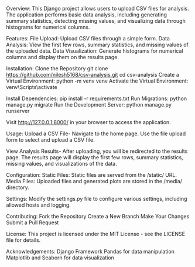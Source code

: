 Overview:
This Django project allows users to upload CSV files for analysis. The application performs basic data analysis, including generating summary statistics, detecting missing values, and visualizing data through histograms for numerical columns.

Features:
File Upload: Upload CSV files through a simple form.
Data Analysis: View the first few rows, summary statistics, and missing values of the uploaded data.
Data Visualization: Generate histograms for numerical columns and display them on the results page.

Installation:
Clone the Repository
git clone https://github.com/nilesh5168/csv-analysis.git
cd csv-analysis
Create a Virtual Environment:
python -m venv venv
Activate the Virtual Environment:
venv\Scripts\activate

Install Dependencies:
pip install -r requirements.txt
Run Migrations:
python manage.py migrate
Run the Development Server:
python manage.py runserver

Visit http://127.0.0.1:8000/ in your browser to access the application.

Usage:
Upload a CSV File-
Navigate to the home page.
Use the file upload form to select and upload a CSV file.

View Analysis Results-
After uploading, you will be redirected to the results page.
The results page will display the first few rows, summary statistics, missing values, and visualizations of the data.

Configuration:
Static Files: Static files are served from the /static/ URL.
Media Files: Uploaded files and generated plots are stored in the /media/ directory.

Settings:
Modify the settings.py file to configure various settings, including allowed hosts and logging.

Contributing:
Fork the Repository
Create a New Branch
Make Your Changes
Submit a Pull Request

License:
This project is licensed under the MIT License - see the LICENSE file for details.

Acknowledgements:
Django Framework
Pandas for data manipulation
Matplotlib and Seaborn for data visualization
